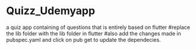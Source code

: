 # Quizz_Udemyapp
a quiz app containing of questions that is entirely based on flutter
#replace the lib folder with the lib folder in flutter
#also add the changes made in pubspec.yaml and click on pub get to update the dependecies.
